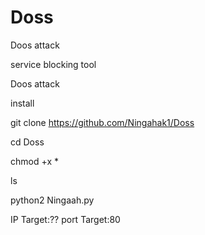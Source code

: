 # Doss
Doos attack

service blocking tool

Doos attack

install

git clone https://github.com/Ningahak1/Doss

cd Doss

chmod +x *

ls

python2 Ningaah.py

IP Target:?? port Target:80

